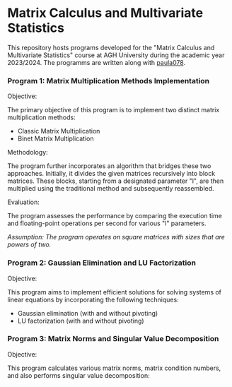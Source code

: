 # Matrix Calculus and Multivariate Statistics

This repository hosts programs developed for the "Matrix Calculus and Multivariate Statistics" course at AGH University during the academic year 2023/2024. 
The programms are written along with <a href="https://github.com/paula078">paula078</a>.

### Program 1: Matrix Multiplication Methods Implementation

Objective:

The primary objective of this program is to implement two distinct matrix multiplication methods:

- Classic Matrix Multiplication
- Binet Matrix Multiplication

Methodology:

The program further incorporates an algorithm that bridges these two approaches. Initially, it divides the given matrices recursively into block matrices.
These blocks, starting from a designated parameter "l", are then multiplied using the traditional method and subsequently reassembled.

Evaluation:

The program assesses the performance by comparing the execution time and floating-point operations per second for various "l" parameters.

*Assumption: The program operates on square matrices with sizes that are powers of two.*


### Program 2: Gaussian Elimination and LU Factorization

Objective:

This program aims to implement efficient solutions for solving systems of linear equations by incorporating the following techniques:

- Gaussian elimination (with and without pivoting)
- LU factorization (with and without pivoting)

### Program 3: Matrix Norms and Singular Value Decomposition

Objective:

This program calculates various matrix norms, matrix condition numbers, and also performs singular value decomposition:
